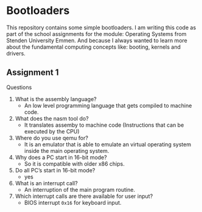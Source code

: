 # Bootloaders
This repository contains some simple bootloaders. I am writing this code as part of
the school assignments for the module: Operating Systems from Stenden University Emmen.
And because I always wanted to learn more about the fundamental computing concepts 
like: booting, kernels and drivers.

## Assignment 1
Questions
1. What is the assembly language?
    - An low level programming language that gets compiled to machine code. 
2. What does the nasm tool do?
    - It translates assemby to machine code (Instructions that can be executed by the CPU)
3. Where do you use qemu for?
    - It is an emulator that is able to emulate an virtual operating system inside the main operating system.
4. Why does a PC start in 16-bit mode?
    - So it is compatible with older x86 chips. 
5. Do all PC’s start in 16-bit mode?
    - yes
6. What is an interrupt call?
    - An interruption of the main program routine. 
7. Which interrupt calls are there available for user input? 
    - BIOS interrupt `0x16` for keyboard input.